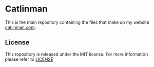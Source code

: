 # Catlinman #

This is the main repository containing the files that make up my website [catlinman.com](http://catlinman.com).

## License ##

This repository is released under the MIT license. For more information please refer to [LICENSE](https://github.com/Catlinman/catlinman.com/blob/master/LICENSE)
